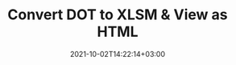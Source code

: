 ---
############################# Static ############################
layout: "autogen"
date: 2021-10-02T14:22:14+03:00
draft: false
path: "total/net/conversion/dot-to-xlsm/"

############################# Head ############################
head_title: "Convert DOT to XLSM in C# VB.NET & View as HTML"
head_description: "Code example to convert DOT to XLSM and 100+ other file formats in .NET (C#, VB.NET, ASP.NET & .NET Core) applications. Display the Converted XLSM document as HTML viewer."

############################# Header ############################
title: "Convert DOT to XLSM & View as HTML"
description: "Programmatically convert DOT to XLSM in .NET applications using flexible options to customize the resultant document. Convert the complete document or specific pages based on page numbers or selective page ranges using the .NET document conversion library."

############################# SubMenu ############################
submenu:
    enable: false

############################# Content ############################
content:
    enable: true
    block:
    - title_left: "DOT to XLSM Conversion in C# .NET"
      content_left: |
          DOT to XLSM file conversion using C#. Add watermark and view the converted document as HTML without using any external software.

          -   Create **Converter** object to convert DOT document
          -   Set the convert options for XLSM format
          -   Call **Convert** method of **Converter** class instance for conversion to XLSM
          -   Set options for HTML viewer
          -   Create **Viewer** object to view converted XLSM as HTML
          
      title_right: "Convert Whole Document or Specific Pages"
      content_right: |
          You require `GroupDocs.Conversion` & `GroupDocs.Viewer` namespaces to convert between a wide range of popular document types such as PDF, Microsoft Word, Excel, PowerPoint, Project, Outlook, HTML, diagrams and image file formats. Explore other [.NET APIs for Office documents](https://products.conholdate.com/total/net/) as offered by Conholdate.Total.
          
          Get the respective assembly files from the [downloads](https://downloads.conholdate.com/total/net) or fetch the whole package from [Nuget](https://www.nuget.org/packages/Conholdate.Total/) to add 'Conholdate.Total` directly in your workspace.
          
      code: |
          ```cs {linenos=false}
          // Convert DOT to XLSM using GroupDocs.Conversion API
          // Create Converter object to convert DOT document
          using (Converter converter = new Converter("input.dot"))
          {
              // set the convert options for XLSM format
              var convertOptions = converter.GetPossibleConversions()["xlsm"].ConvertOptions;

              // convert to XLSM format
              converter.Convert("output.xlsm", convertOptions);
          }

          // Set options for HTML viewer
          HtmlViewOptions viewOptions = HtmlViewOptions.ForEmbeddedResources("output{0}.html");

          // Create Viewer object to view converted XLSM as HTML
          using (Viewer viewer = new Viewer("output.xlsm"))
          {
              viewer.View(viewOptions);
          }
          ```
    - title_left: "Add Watermark to Converted XLSM in C#"
      content_left: |
          Accurately convert documents (DOT to XLSM) exactly as the original file and apply text or image watermarks to the converted document pages using C# .NET.

          -   Create **Converter** object to convert DOT document
          -   Create new instance of **WatermarkOptions** class
          -   Specify watermark properties (color, width, text, image etc)
          -   Instantiate the proper **ConvertOptions** class
          -   Set **Watermark** property of the **ConvertOptions** instance
          -   Call **Convert** method of **Converter** class instance for conversion to XLSM
        
      title_right: "Source Document Information Extraction"
      content_right: |
          The documents information extraction feature not only allows getting the basic information about the source document file but it also supports extracting some valuable file-format specific information such as project start and end dates of a Microsoft Project file, any printing restrictions on a PDF document, list of folders enclosed in an Outlook data file etc. 

          Convert popular document file formats on different operating systems such as Windows, Linux or macOS while using platforms such as Windows Azure, Mono and Xamarin.
          
      code: |
          ```cs {linenos=false}
          // Create Converter object to convert DOT document
          using (Converter converter = new Converter("input.dot"))
          {
              // Create new instance of WatermarkOptions class
              WatermarkOptions watermark = new WatermarkOptions
              {
                  Text = "Sample watermark",
                  Color = Color.Red,
                  Width = 100,
                  Height = 100,
                  Background = true
              };

              // Instantiate the proper ConvertOptions class
              PdfConvertOptions options = new PdfConvertOptions
              {
                  Watermark = watermark
              };

              // convert to XLSM format
              converter.Convert("output.xlsm", options);
          }
          ```
############################# About Formats ############################
about_formats:
    enable: false
############################# More Formats ############################
more_formats:
    enable: true
    auto: false
    other_out_formats: PDF DOCX DOT DOTX DOTM TXT RTF HTML MHTML XLS XLSX XLSM XLT XLTX XLTM CSV DIF PPT PPTX PPS PPSX POT POTX POTM ODT OTT OTP ODP ODS EMZ WMZ SVGZ TEX DCM WMF BMP PNG GIF JPEG TIFF
############################# Back to top ###############################
back_to_top:
  enable: true
---